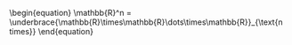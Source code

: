 \begin{equation}
\mathbb{R}^n = \underbrace{\mathbb{R}\times\mathbb{R}\dots\times\mathbb{R}}_{\text{n times}}
\end{equation}